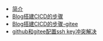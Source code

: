   + [简介](README.md)
  + [Blog搭建CICD的步骤](blog搭建CICD的步骤.md)
  + [Blog搭建CICD的步骤-gitee](blog搭建CICD的步骤-gitee.md)
  + [github和gitee配置ssh key冲突解决](github和gitee配置sshkey冲突解决.md)